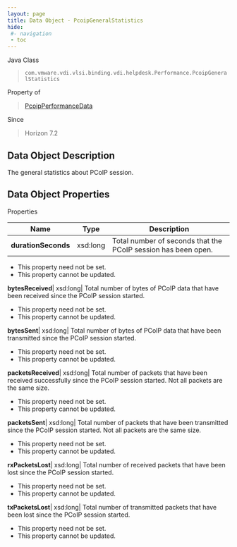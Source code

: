 ```yaml
---
layout: page
title: Data Object - PcoipGeneralStatistics
hide:
 #- navigation
 - toc
---
```






Java Class  
> `com.vmware.vdi.vlsi.binding.vdi.helpdesk.Performance.PcoipGeneralStatistics`

Property of  
> [PcoipPerformanceData](vdi.helpdesk.Performance.PcoipPerformanceData.md#field_detail)

Since  
> Horizon 7.2


## Data Object Description 

The general statistics about PCoIP session. 

## Data Object Properties

Properties

Name |  Type |  Description   
---|---|---  
**durationSeconds**|  xsd:long|  Total number of seconds that the PCoIP session has been open.   


 * This property need not be set.
 * This property cannot be updated.

  
**bytesReceived**|  xsd:long|  Total number of bytes of PCoIP data that have been received since the PCoIP session started.   


 * This property need not be set.
 * This property cannot be updated.

  
**bytesSent**|  xsd:long|  Total number of bytes of PCoIP data that have been transmitted since the PCoIP session started.   


 * This property need not be set.
 * This property cannot be updated.

  
**packetsReceived**|  xsd:long|  Total number of packets that have been received successfully since the PCoIP session started. Not all packets are the same size.   


 * This property need not be set.
 * This property cannot be updated.

  
**packetsSent**|  xsd:long|  Total number of packets that have been transmitted since the PCoIP session started. Not all packets are the same size.   


 * This property need not be set.
 * This property cannot be updated.

  
**rxPacketsLost**|  xsd:long|  Total number of received packets that have been lost since the PCoIP session started.   


 * This property need not be set.
 * This property cannot be updated.

  
**txPacketsLost**|  xsd:long|  Total number of transmitted packets that have been lost since the PCoIP session started.   


 * This property need not be set.
 * This property cannot be updated.

  
  

  
